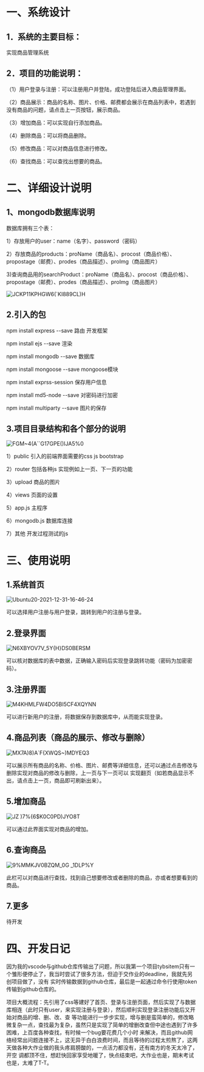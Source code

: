 一、系统设计
===
1．系统的主要目标：
---
实现商品管理系统

2．项目的功能说明：
---
（1）用户登录与注册：可以注册用户并登陆，成功登陆后进入商品管理界面。

（2）商品展示：商品的名称、图片、价格、邮费都会展示在商品列表中，若遇到没有商品的问题，请点击上一页按钮，展示商品。

（3）增加商品：可以实现自行添加商品。

（4）删除商品：可以将商品删除。

（5）修改商品：可以对商品信息进行修改。

（6）查找商品：可以查找出想要的商品。

二、详细设计说明
==
1、mongodb数据库说明
--
数据库拥有三个表：

1）存放用户的user：name（名字）、password（密码）

2）存放商品的products：proName（商品名）、procost（商品价格）、propostage（邮费）、prodes（商品描述）、proImg（商品图片）

3)查询商品用的searchProduct：proName（商品名）、procost（商品价格）、propostage（邮费）、prodes（商品描述）、proImg（商品图片）

![JCKP11KPHGW6(`KI889CL)H](https://user-images.githubusercontent.com/95195374/147814214-df2d688b-9314-4eb9-b33b-558bdc37a4c1.png)

2.引入的包
--
npm install express --save  路由 开发框架

npm install ejs --save  渲染

npm install mongodb --save  数据库

npm install mongoose --save  mongoose模块

npm install exprss-session  保存用户信息

npm install md5-node --save  对密码进行加密

npm install multiparty --save  图片的保存

3.项目目录结构和各个部分的说明
--
![FGM~4(A``G17GPE()IJA5%0](https://user-images.githubusercontent.com/95195374/147817918-49cf7274-0757-4252-ac6f-89120c1cf78a.png)

1）public 引入的前端界面需要的css js bootstrap

2）router 包括各种js 实现例如上一页、下一页的功能

3）upload 商品的图片

4）views 页面的设置

5）app.js 主程序

6）mongodb.js 数据库连接

7）其他 开发过程测试的js

三、使用说明
==
1.系统首页
--
![Ubuntu20-2021-12-31-16-46-24](https://user-images.githubusercontent.com/95195374/147813931-29679b8c-9754-4bde-98a4-977422685ce5.png)

可以选择用户注册与用户登录，跳转到用户的注册与登录。

2.登录界面
--
![N6XBYOV7V_5Y{H}DS0BERSM](https://user-images.githubusercontent.com/95195374/147815349-b662df33-2b9d-4fc3-a410-a2d7dbfd62d3.png)

可以核对数据库的表中数据，正确输入密码后实现登录跳转功能（密码为加密密码）。

3.注册界面
--
![M4KHMLFW4DO5BI5CF4XQYNN](https://user-images.githubusercontent.com/95195374/147817534-e7778f54-71e9-4df7-8958-b38a558f42f7.png)

可以进行新用户的注册，将数据保存到数据库中，从而能实现登录。

4.商品列表（商品的展示、修改与删除）
--
![MX7A)8)A`F{XWQS~)MDYEQ3](https://user-images.githubusercontent.com/95195374/147815571-0fe2729a-8623-481b-8077-92a914ccb670.png)

可以展示所有商品的名称、价格、图片、邮费等详细信息，还可以通过点击修改与删除实现对商品的修改与删除，上一页与下一页可以
实现翻页（如若商品显示不出，请点击上一页，商品即可刷新出来）。

5.增加商品
--
![JZ )7%{6$K0C0PD)JYO8T](https://user-images.githubusercontent.com/95195374/147817793-693cbdaa-6e6b-48c3-bd19-c11d8964d0e2.png)

可以通过此界面实现对商品的增加。

6.查询商品
--
![9%MMKJV0BZQM_0G _1DLP%Y](https://user-images.githubusercontent.com/95195374/147818198-a9babdb8-c570-464a-8c9f-c6bc841b3369.png)

此栏可以对商品进行查找，找到自己想要修改或者删除的商品，亦或者想要看到的商品。

7.更多
---
待开发

四、开发日记
==
因为我的vscode与github仓库传输出了问题，所以我第一个项目tybsitem只有一个雏形便停止了，我当时尝试了很多方法，但迫于交作业的deadline，我就先另创项目做了，没有
实时传输数据到github仓库，最后是一起通过命令行使用token传输到github仓库的。

项目大概流程：先引用了css等建好了首页、登录与注册页面，然后实现了与数据库相连（此时只有user，来实现注册与登录），然后顺利实现登录注册功能后又开始对商品的增、删、改、查
等功能进行一步步实现，增与删是蛮简单的，修改略微复杂一点，查找最为复杂，虽然只是实现了简单的增删改查但中途也遇到了许多困难，上百度各种查找，有时候一个bug要花费几个小时
来解决，而且github网络经常出问题连接不上，这无异于白白浪费时间，而且等待的过程太煎熬了，这两天做各种大作业做的我头疼肩膀酸的，一点活力都没有，还有南方的冬天太冷了，开空
调都顶不住，想赶快回家享受地暖了，快点结束吧，大作业也是，期末考试也是，太难了T-T。

